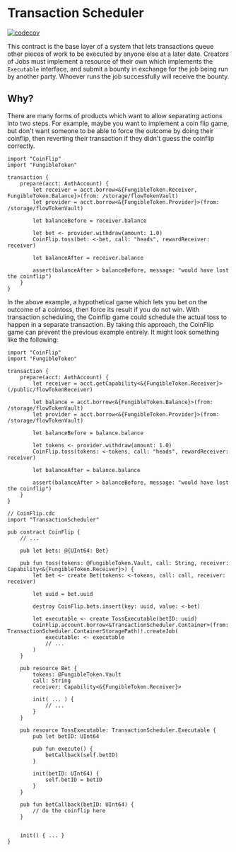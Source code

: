 # Transaction Scheduler

[![codecov](https://codecov.io/gh/austinkline/transaction-scheduler/graph/badge.svg?token=M62XXCBLXK)](https://codecov.io/gh/austinkline/transaction-scheduler)

This contract is the base layer of a system that lets transactions queue other pieces of work to be executed by anyone else at a later date.
Creators of Jobs must implement a resource of their own which implements the `Executable` interface, and submit a bounty in exchange for the job
being run by another party. Whoever runs the job successfully will receive the bounty.

## Why?

There are many forms of products which want to allow separating actions into two steps. For example, maybe you want to
implement a coin flip game, but don't want someone to be able to force the outcome by doing their coinflip, then reverting their
transaction if they didn't guess the coinflip correctly.

```cadence
import "CoinFlip"
import "FungibleToken"

transaction {
    prepare(acct: AuthAccount) {
        let receiver = acct.borrow<&{FungibleToken.Receiver, FungibleToken.Balance}>(from: /storage/flowTokenVault)
        let provider = acct.borrow<&{FungibleToken.Provider}>(from: /storage/flowTokenVault)

        let balanceBefore = receiver.balance

        let bet <- provider.withdraw(amount: 1.0)
        CoinFlip.toss(bet: <-bet, call: "heads", rewardReceiver: receiver)

        let balanceAfter = receiver.balance

        assert(balanceAfter > balanceBefore, message: "would have lost the coinflip")
    }
}
```

In the above example, a hypothetical game which lets you bet on the outcome of a cointoss, then force its result if you do not win.
With transaction scheduling, the Coinflip game could schedule the actual toss to happen in a separate transaction. By taking this approach, 
the CoinFlip game can prevent the previous example entirely. It might look something like the following:

```cadence
import "CoinFlip"
import "FungibleToken"

transaction {
    prepare(acct: AuthAccount) {
        let receiver = acct.getCapability<&{FungibleToken.Receiver}>(/public/flowTokenReceiver)

        let balance = acct.borrow<&{FungibleToken.Balance}>(from: /storage/flowTokenVault)
        let provider = acct.borrow<&{FungibleToken.Provider}>(from: /storage/flowTokenVault)

        let balanceBefore = balance.balance

        let tokens <- provider.withdraw(amount: 1.0)
        CoinFlip.toss(tokens: <-tokens, call: "heads", rewardReceiver: receiver)

        let balanceAfter = balance.balance

        assert(balanceAfter > balanceBefore, message: "would have lost the coinflip")
    }
}

// CoinFlip.cdc
import "TransactionScheduler"

pub contract CoinFlip {
    // ...

    pub let bets: @{UInt64: Bet}

    pub fun toss(tokens: @FungibleToken.Vault, call: String, receiver: Capability<&{FungibleToken.Receiver}>) {
        let bet <- create Bet(tokens: <-tokens, call: call, receiver: receiver)

        let uuid = bet.uuid

        destroy CoinFlip.bets.insert(key: uuid, value: <-bet)

        let executable <- create TossExecutable(betID: uuid)
        CoinFlip.account.borrow<&TransactionScheduler.Container>(from: TransactionScheduler.ContainerStoragePath)!.createJob(
            executable: <- executable
            // ...
        )
    }

    pub resource Bet {
        tokens: @FungibleToken.Vault
        call: String
        receiver: Capability<&{FungibleToken.Receiver}>

        init( ... ) {
            // ...
        }
    }

    pub resource TossExecutable: TransactionScheduler.Executable {
        pub let betID: UInt64

        pub fun execute() {
            betCallback(self.betID)
        }

        init(betID: UInt64) {
            self.betID = betID
        }
    }

    pub fun betCallback(betID: UInt64) {
        // do the coinflip here
    }


    init() { ... }
}
```